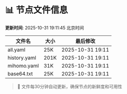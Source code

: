 # 📊 节点文件信息

**更新时间**: 2025-10-31 19:11:45 北京时间

| 文件名 | 大小 | 最后修改 |
|--------|------|----------|
| all.yaml | 25K | 2025-10-31 19:11 |
| history.yaml | 201K | 2025-10-31 19:11 |
| mihomo.yaml | 31K | 2025-10-31 19:11 |
| base64.txt | 25K | 2025-10-31 19:11 |

> 🔄 文件每30分钟自动更新，确保节点的新鲜度和可用性
